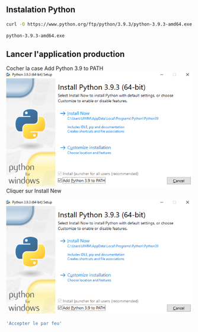 ## Instalation Python
```bash
curl -O https://www.python.org/ftp/python/3.9.3/python-3.9.3-amd64.exe
```
```bash
python-3.9.3-amd64.exe
```

## Lancer l'application production
Cocher la case Add Python 3.9 to PATH
![Cocher la case Add Python 3.9 to PATH](Image_README/MicrosoftTeams-image-2.png)
Cliquer sur Install New

![Cliquer sur Install New](Image_README/MicrosoftTeams-image-2.png)
```bash
'Accepter le par feu'
```


